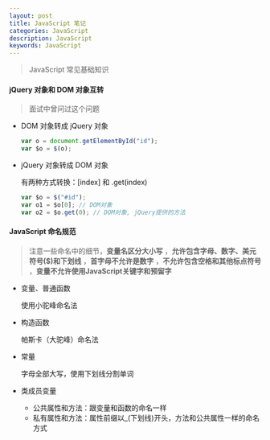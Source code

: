 ```yaml
---
layout: post
title: JavaScript 笔记
categories: JavaScript
description: JavaScript
keywords: JavaScript
---
```


> JavaScript 常见基础知识



#### jQuery 对象和 DOM 对象互转

> 面试中曾问过这个问题

- DOM 对象转成  jQuery 对象

  ```javascript
  var o = document.getElementById("id");
  var $o = $(o);
  ```

- jQuery 对象转成 DOM 对象

  有两种方式转换：[index] 和 .get(index)

  ```javascript
  var $o = $("#id");
  var o1 = $o[0]; // DOM对象
  var o2 = $o.get(0); // DOM对象, jQuery提供的方法
  ```



#### JavaScript 命名规范

> 注意一些命名中的细节，**变量名区分大小写** ，**允许包含字母、数字、美元符号($)和下划线** ，**首字母不允许是数字** ，**不允许包含空格和其他标点符号** ，**变量不允许使用JavaScript关键字和预留字** 

- 变量、普通函数

  使用小驼峰命名法

- 构造函数

  帕斯卡（大驼峰）命名法

- 常量

  字母全部大写，使用下划线分割单词

- 类成员变量

  - 公共属性和方法：跟变量和函数的命名一样
  - 私有属性和方法：属性前缀以_(下划线)开头，方法和公共属性一样的命名方式